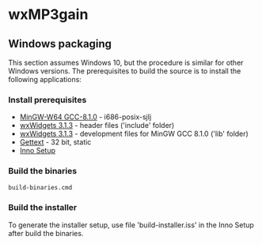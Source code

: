 # wxMP3gain

## Windows packaging

This section assumes Windows 10, but the procedure is similar for other Windows versions. The prerequisites to build the source is to install the following applications:

### Install prerequisites

* [MinGW-W64 GCC-8.1.0](https://sourceforge.net/projects/mingw-w64/files/Toolchains%20targetting%20Win32/Personal%20Builds/mingw-builds/8.1.0/threads-posix/sjlj/i686-8.1.0-release-posix-sjlj-rt_v6-rev0.7z) - i686-posix-sjlj
* [wxWidgets 3.1.3](https://github.com/wxWidgets/wxWidgets/releases/download/v3.1.3/wxWidgets-3.1.3-headers.7z) - header files ('include' folder)
* [wxWidgets 3.1.3](https://github.com/wxWidgets/wxWidgets/releases/download/v3.1.3/wxMSW-3.1.3_gcc810_Dev.7z) - development files for MinGW GCC 8.1.0 ('lib' folder)
* [Gettext](https://mlocati.github.io/articles/gettext-iconv-windows.html) - 32 bit, static
* [Inno Setup](http://www.jrsoftware.org/download.php/is.exe)

### Build the binaries

```sh
build-binaries.cmd
```

### Build the installer

To generate the installer setup, use file 'build-installer.iss' in the Inno Setup after build the binaries.
